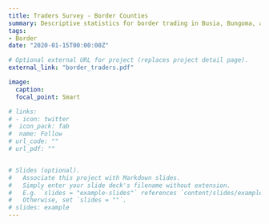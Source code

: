 ```yaml
---
title: Traders Survey - Border Counties
summary: Descriptive statistics for border trading in Busia, Bungoma, and Kakamega Counties.
tags:
- Border
date: "2020-01-15T00:00:00Z"

# Optional external URL for project (replaces project detail page).
external_link: "border_traders.pdf"

image:
  caption: 
  focal_point: Smart

# links:
# - icon: twitter
#  icon_pack: fab
#  name: Follow
# url_code: ""
# url_pdf: ""


# Slides (optional).
#   Associate this project with Markdown slides.
#   Simply enter your slide deck's filename without extension.
#   E.g. `slides = "example-slides"` references `content/slides/example-slides.md`.
#   Otherwise, set `slides = ""`.
# slides: example
---
```


